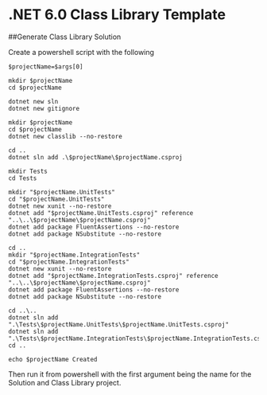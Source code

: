 # .NET 6.0 Class Library Template

##Generate Class Library Solution

Create a powershell script with the following
```
$projectName=$args[0]

mkdir $projectName
cd $projectName

dotnet new sln
dotnet new gitignore

mkdir $projectName
cd $projectName
dotnet new classlib --no-restore

cd ..
dotnet sln add .\$projectName\$projectName.csproj

mkdir Tests
cd Tests

mkdir "$projectName.UnitTests"
cd "$projectName.UnitTests"
dotnet new xunit --no-restore
dotnet add "$projectName.UnitTests.csproj" reference "..\..\$projectName\$projectName.csproj"
dotnet add package FluentAssertions --no-restore
dotnet add package NSubstitute --no-restore

cd ..
mkdir "$projectName.IntegrationTests"
cd "$projectName.IntegrationTests"
dotnet new xunit --no-restore
dotnet add "$projectName.IntegrationTests.csproj" reference "..\..\$projectName\$projectName.csproj"
dotnet add package FluentAssertions --no-restore
dotnet add package NSubstitute --no-restore

cd ..\..
dotnet sln add ".\Tests\$projectName.UnitTests\$projectName.UnitTests.csproj"
dotnet sln add ".\Tests\$projectName.IntegrationTests\$projectName.IntegrationTests.csproj"
cd ..

echo $projectName Created
```

Then run it from powershell with the first argument being the name for the Solution and Class Library project.

